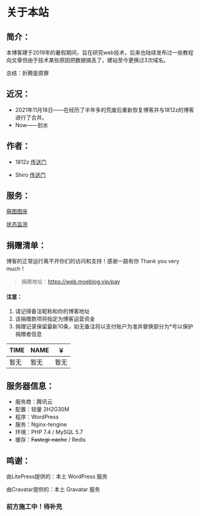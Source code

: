 # 关于本站

## 简介：

本博客建于2019年的暑假期间，旨在研究web技术，后来也陆续发布过一些教程向文章但由于技术某些原因把数据搞丟了，建站至今更换过3次域名。

总结：折腾是原罪

## 近况：
* 2021年11月18日——在经历了半年多的荒废后重新恢复博客并与1812z的博客进行了合并。
* Now——划水

## 作者：

* 1812z [传送门](https://justmyblog.net/1812z)

* Shiro [传送门](https://justmyblog.net/shiro)

## 服务：

[萌图图床](https://img.moeblog.vip)

[状态监测](https://status.moeblog.vip/)

## 捐赠清单：

博客的正常运行离不开你们的访问和支持！感谢一路有你 Thank you very much！

> 捐赠地址：https://web.moeblog.vip/pay

#### 注意：
1. 请记得备注昵称和你的博客地址
2. 该捐赠款项将指定为博客运营资金
3. 捐赠记录保留最新10条，如无备注将以支付账户为准并替换部分为*号以保护捐赠者信息

TIME|NAME|￥
---|---|---
暂无|暂无|暂无

## 服务器信息：

* 服务商：腾讯云
* 配置：轻量 2H2G30M
* 程序：WordPress
* 服务：Nginx-tengine
* 环境：PHP 7.4 / MySQL 5.7
* 缓存：~~Fastcgi-cache~~ / Redis

## 鸣谢：

由LitePress提供的：本土 WordPress 服务

由Cravatar提供的：本土 Gravatar 服务

### 前方施工中！待补充
